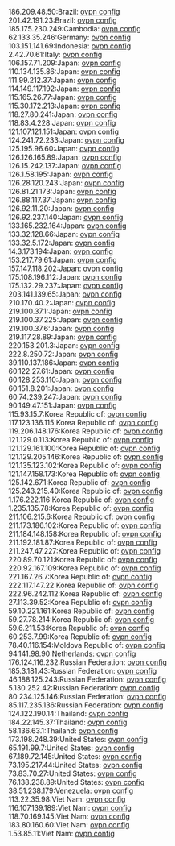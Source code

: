186.209.48.50:Brazil: [ovpn config](vpn/186_209_48_50.ovpn)  
201.42.191.23:Brazil: [ovpn config](vpn/201_42_191_23.ovpn)  
185.175.230.249:Cambodia: [ovpn config](vpn/185_175_230_249.ovpn)  
62.133.35.246:Germany: [ovpn config](vpn/62_133_35_246.ovpn)  
103.151.141.69:Indonesia: [ovpn config](vpn/103_151_141_69.ovpn)  
2.42.70.61:Italy: [ovpn config](vpn/2_42_70_61.ovpn)  
106.157.71.209:Japan: [ovpn config](vpn/106_157_71_209.ovpn)  
110.134.135.86:Japan: [ovpn config](vpn/110_134_135_86.ovpn)  
111.99.212.37:Japan: [ovpn config](vpn/111_99_212_37.ovpn)  
114.149.117.192:Japan: [ovpn config](vpn/114_149_117_192.ovpn)  
115.165.26.77:Japan: [ovpn config](vpn/115_165_26_77.ovpn)  
115.30.172.213:Japan: [ovpn config](vpn/115_30_172_213.ovpn)  
118.27.80.241:Japan: [ovpn config](vpn/118_27_80_241.ovpn)  
118.83.4.228:Japan: [ovpn config](vpn/118_83_4_228.ovpn)  
121.107.121.151:Japan: [ovpn config](vpn/121_107_121_151.ovpn)  
124.241.72.233:Japan: [ovpn config](vpn/124_241_72_233.ovpn)  
125.195.96.60:Japan: [ovpn config](vpn/125_195_96_60.ovpn)  
126.126.165.89:Japan: [ovpn config](vpn/126_126_165_89.ovpn)  
126.15.242.137:Japan: [ovpn config](vpn/126_15_242_137.ovpn)  
126.1.58.195:Japan: [ovpn config](vpn/126_1_58_195.ovpn)  
126.28.120.243:Japan: [ovpn config](vpn/126_28_120_243.ovpn)  
126.81.21.173:Japan: [ovpn config](vpn/126_81_21_173.ovpn)  
126.88.117.37:Japan: [ovpn config](vpn/126_88_117_37.ovpn)  
126.92.11.20:Japan: [ovpn config](vpn/126_92_11_20.ovpn)  
126.92.237.140:Japan: [ovpn config](vpn/126_92_237_140.ovpn)  
133.165.232.164:Japan: [ovpn config](vpn/133_165_232_164.ovpn)  
133.32.128.66:Japan: [ovpn config](vpn/133_32_128_66.ovpn)  
133.32.5.172:Japan: [ovpn config](vpn/133_32_5_172.ovpn)  
14.3.173.194:Japan: [ovpn config](vpn/14_3_173_194.ovpn)  
153.217.79.61:Japan: [ovpn config](vpn/153_217_79_61.ovpn)  
157.147.118.202:Japan: [ovpn config](vpn/157_147_118_202.ovpn)  
175.108.196.112:Japan: [ovpn config](vpn/175_108_196_112.ovpn)  
175.132.29.237:Japan: [ovpn config](vpn/175_132_29_237.ovpn)  
203.141.139.65:Japan: [ovpn config](vpn/203_141_139_65.ovpn)  
210.170.40.2:Japan: [ovpn config](vpn/210_170_40_2.ovpn)  
219.100.37.1:Japan: [ovpn config](vpn/219_100_37_1.ovpn)  
219.100.37.225:Japan: [ovpn config](vpn/219_100_37_225.ovpn)  
219.100.37.6:Japan: [ovpn config](vpn/219_100_37_6.ovpn)  
219.117.28.89:Japan: [ovpn config](vpn/219_117_28_89.ovpn)  
220.153.201.3:Japan: [ovpn config](vpn/220_153_201_3.ovpn)  
222.8.250.72:Japan: [ovpn config](vpn/222_8_250_72.ovpn)  
39.110.137.186:Japan: [ovpn config](vpn/39_110_137_186.ovpn)  
60.122.27.61:Japan: [ovpn config](vpn/60_122_27_61.ovpn)  
60.128.253.110:Japan: [ovpn config](vpn/60_128_253_110.ovpn)  
60.151.8.201:Japan: [ovpn config](vpn/60_151_8_201.ovpn)  
60.74.239.247:Japan: [ovpn config](vpn/60_74_239_247.ovpn)  
90.149.47.151:Japan: [ovpn config](vpn/90_149_47_151.ovpn)  
115.93.15.7:Korea Republic of: [ovpn config](vpn/115_93_15_7.ovpn)  
117.123.136.115:Korea Republic of: [ovpn config](vpn/117_123_136_115.ovpn)  
119.206.148.176:Korea Republic of: [ovpn config](vpn/119_206_148_176.ovpn)  
121.129.0.113:Korea Republic of: [ovpn config](vpn/121_129_0_113.ovpn)  
121.129.161.100:Korea Republic of: [ovpn config](vpn/121_129_161_100.ovpn)  
121.129.205.146:Korea Republic of: [ovpn config](vpn/121_129_205_146.ovpn)  
121.135.123.102:Korea Republic of: [ovpn config](vpn/121_135_123_102.ovpn)  
121.147.158.173:Korea Republic of: [ovpn config](vpn/121_147_158_173.ovpn)  
125.142.67.1:Korea Republic of: [ovpn config](vpn/125_142_67_1.ovpn)  
125.243.215.40:Korea Republic of: [ovpn config](vpn/125_243_215_40.ovpn)  
1.176.222.116:Korea Republic of: [ovpn config](vpn/1_176_222_116.ovpn)  
1.235.135.78:Korea Republic of: [ovpn config](vpn/1_235_135_78.ovpn)  
211.106.215.6:Korea Republic of: [ovpn config](vpn/211_106_215_6.ovpn)  
211.173.186.102:Korea Republic of: [ovpn config](vpn/211_173_186_102.ovpn)  
211.184.148.158:Korea Republic of: [ovpn config](vpn/211_184_148_158.ovpn)  
211.192.181.87:Korea Republic of: [ovpn config](vpn/211_192_181_87.ovpn)  
211.247.47.227:Korea Republic of: [ovpn config](vpn/211_247_47_227.ovpn)  
220.89.70.121:Korea Republic of: [ovpn config](vpn/220_89_70_121.ovpn)  
220.92.167.109:Korea Republic of: [ovpn config](vpn/220_92_167_109.ovpn)  
221.167.26.7:Korea Republic of: [ovpn config](vpn/221_167_26_7.ovpn)  
222.117.147.22:Korea Republic of: [ovpn config](vpn/222_117_147_22.ovpn)  
222.96.242.112:Korea Republic of: [ovpn config](vpn/222_96_242_112.ovpn)  
27.113.39.52:Korea Republic of: [ovpn config](vpn/27_113_39_52.ovpn)  
59.10.221.161:Korea Republic of: [ovpn config](vpn/59_10_221_161.ovpn)  
59.27.78.214:Korea Republic of: [ovpn config](vpn/59_27_78_214.ovpn)  
59.6.211.53:Korea Republic of: [ovpn config](vpn/59_6_211_53.ovpn)  
60.253.7.99:Korea Republic of: [ovpn config](vpn/60_253_7_99.ovpn)  
78.40.116.154:Moldova Republic of: [ovpn config](vpn/78_40_116_154.ovpn)  
94.141.98.90:Netherlands: [ovpn config](vpn/94_141_98_90.ovpn)  
176.124.116.232:Russian Federation: [ovpn config](vpn/176_124_116_232.ovpn)  
185.3.181.43:Russian Federation: [ovpn config](vpn/185_3_181_43.ovpn)  
46.188.125.243:Russian Federation: [ovpn config](vpn/46_188_125_243.ovpn)  
5.130.252.42:Russian Federation: [ovpn config](vpn/5_130_252_42.ovpn)  
80.234.125.146:Russian Federation: [ovpn config](vpn/80_234_125_146.ovpn)  
85.117.235.136:Russian Federation: [ovpn config](vpn/85_117_235_136.ovpn)  
124.122.190.14:Thailand: [ovpn config](vpn/124_122_190_14.ovpn)  
184.22.145.37:Thailand: [ovpn config](vpn/184_22_145_37.ovpn)  
58.136.63.1:Thailand: [ovpn config](vpn/58_136_63_1.ovpn)  
173.198.248.39:United States: [ovpn config](vpn/173_198_248_39.ovpn)  
65.191.99.7:United States: [ovpn config](vpn/65_191_99_7.ovpn)  
67.189.72.145:United States: [ovpn config](vpn/67_189_72_145.ovpn)  
73.195.217.44:United States: [ovpn config](vpn/73_195_217_44.ovpn)  
73.83.70.27:United States: [ovpn config](vpn/73_83_70_27.ovpn)  
76.138.238.89:United States: [ovpn config](vpn/76_138_238_89.ovpn)  
38.51.238.179:Venezuela: [ovpn config](vpn/38_51_238_179.ovpn)  
113.22.35.98:Viet Nam: [ovpn config](vpn/113_22_35_98.ovpn)  
116.107.139.189:Viet Nam: [ovpn config](vpn/116_107_139_189.ovpn)  
118.70.169.145:Viet Nam: [ovpn config](vpn/118_70_169_145.ovpn)  
183.80.160.60:Viet Nam: [ovpn config](vpn/183_80_160_60.ovpn)  
1.53.85.11:Viet Nam: [ovpn config](vpn/1_53_85_11.ovpn)  
